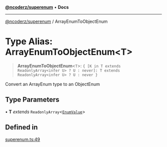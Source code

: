 [**@ncoderz/superenum**](../README.md) • **Docs**

***

[@ncoderz/superenum](../globals.md) / ArrayEnumToObjectEnum

# Type Alias: ArrayEnumToObjectEnum\<T\>

> **ArrayEnumToObjectEnum**\<`T`\>: `{ [K in T extends ReadonlyArray<infer U> ? U : never]: T extends ReadonlyArray<infer U> ? U : never }`

Convert an ArrayEnum type to an ObjectEnum

## Type Parameters

• **T** *extends* `ReadonlyArray`\<[`EnumValue`](EnumValue.md)\>

## Defined in

[superenum.ts:49](https://github.com/ncoderz/superenum/blob/d33bc410e0367e18d55ed211c0ba0541eb217d41/src/superenum.ts#L49)
